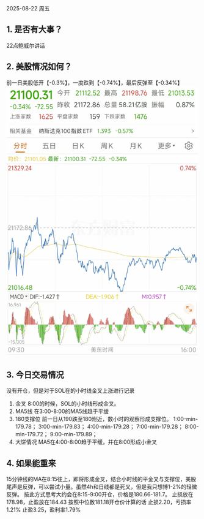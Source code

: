 2025-08-22 周五
## 1. 是否有大事？
22点鲍威尔讲话
## 2. 美股情况如何？
前一日美股低开【-0.3%】，一度跌到【-0.74%】，最后反弹至【-0.34%】
![img_1.png](img_1.png)
## 3. 今日交易情况
没有开仓，但是对于SOL在的小时线金叉上涨进行记录
1. 金叉
8:00的时候，SOL的小时线形成金叉。
2. MA5线
在3:00-8:00的MA5线趋于平缓
3. 180支撑位
前一日从190跌至180附近，数小时的观察形成支撑位。
1:00-min-179.78；
3:00-min-179.83；
4:00-min-179.28；
7:00-min-179.28；
8:00-min-179.72；
9:00-min-179.89；
4. 大饼情况
MA5在4:00-8:00趋于平缓，并在8:00形成小金叉
## 4. 如果能重来
15分钟线的MA在8:15往上，即将形成金叉，结合小时线的平金叉与支撑位，美股尾声是反弹，可以尝试小量。虽然4h和日线都是死叉，但是我只想博1-2%的轻微反弹。
按此方式思考大约会在8:15-9:00开仓，价格是180.66-181.7。
止损放在178.98，止盈放在184.43
按照中位数181.18开仓价计算的话
止损2.20，亏损率1.21%
止盈3.25，盈利率1.79%